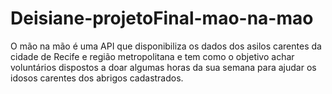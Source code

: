 # Deisiane-projetoFinal-mao-na-mao
O mão na mão é uma API que disponibiliza os dados dos asilos carentes da cidade de Recife e região metropolitana e tem como o objetivo achar voluntários dispostos a doar algumas horas da sua semana para ajudar os idosos carentes dos abrigos cadastrados. 
